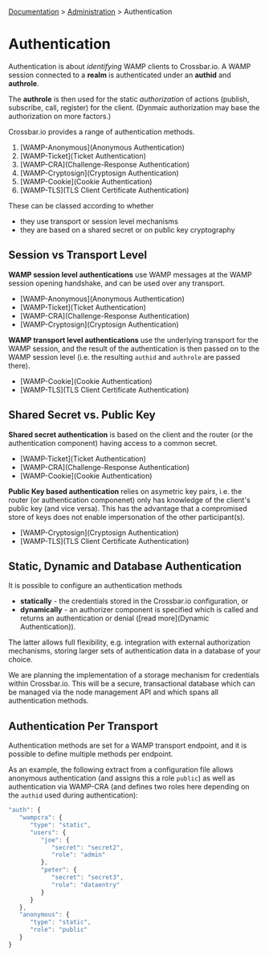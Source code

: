[Documentation](.) > [Administration](Administration) > Authentication

# Authentication

Authentication is about *identifying* WAMP clients to Crossbar.io. A WAMP session connected to a **realm** is authenticated under an **authid** and **authrole**.

The **authrole** is then used for the static *authorization* of actions (publish, subscribe, call, register) for the client. (Dynmaic authorization may base the authorization on more factors.)

Crossbar.io provides a range of authentication methods.

1. [WAMP-Anonymous](Anonymous Authentication)
2. [WAMP-Ticket](Ticket Authentication)
3. [WAMP-CRA](Challenge-Response Authentication)
4. [WAMP-Cryptosign](Cryptosign Authentication)
5. [WAMP-Cookie](Cookie Authentication)
6. [WAMP-TLS](TLS Client Certificate Authentication)

These can be classed according to whether

* they use transport or session level mechanisms
* they are based on a shared secret or on public key cryptography

## Session vs Transport Level

**WAMP session level authentications** use WAMP messages at the WAMP session opening handshake, and can be used over any transport.

* [WAMP-Anonymous](Anonymous Authentication)
* [WAMP-Ticket](Ticket Authentication)
* [WAMP-CRA](Challenge-Response Authentication)
* [WAMP-Cryptosign](Cryptosign Authentication)

**WAMP transport level authentications** use the underlying transport for the WAMP session, and the result of the authentication is then passed on to the WAMP session level (i.e. the resulting `authid` and `authrole` are passed there).

* [WAMP-Cookie](Cookie Authentication)
* [WAMP-TLS](TLS Client Certificate Authentication)

## Shared Secret vs. Public Key

**Shared secret authentication** is based on the client and the router (or the authentication component) having access to a common secret.

* [WAMP-Ticket](Ticket Authentication)
* [WAMP-CRA](Challenge-Response Authentication)
* [WAMP-Cookie](Cookie Authentication)

**Public Key based authentication** relies on asymetric key pairs, i.e. the router (or authentication componenet) only has knowledge of the client's public key (and vice versa). This has the advantage that a compromised store of keys does not enable impersonation of the other participant(s).

* [WAMP-Cryptosign](Cryptosign Authentication)
* [WAMP-TLS](TLS Client Certificate Authentication)

## Static, Dynamic and Database Authentication

It is possible to configure an authentication methods

* **statically** - the credentials stored in the Crossbar.io configuration, or
* **dynamically** - an authorizer component is specified which is called and returns an authentication or denial ([read more](Dynamic Authentication)).

The latter allows full flexibility, e.g. integration with external authorization mechanisms, storing larger sets of authentication data in a database of your choice.

We are planning the implementation of a storage mechanism for credentials within Crossbar.io. This will be a secure, transactional database which can be managed via the node management API and which spans all authentication methods.

## Authentication Per Transport

Authentication methods are set for a WAMP transport endpoint, and it is possible to define multiple methods per endpoint.

As an example, the following extract from a configuration file allows anonymous authentication (and assigns this a role `public`) as well as authentication via WAMP-CRA (and defines two roles here depending on the `authid` used during authentication):

```javascript
"auth": {
   "wampcra": {
      "type": "static",
      "users": {
         "joe": {
            "secret": "secret2",
            "role": "admin"
         },
         "peter": {
            "secret": "secret3",
            "role": "dataentry"
         }
      }
   },
   "anonymous": {
      "type": "static",
      "role": "public"
   }
}
```
